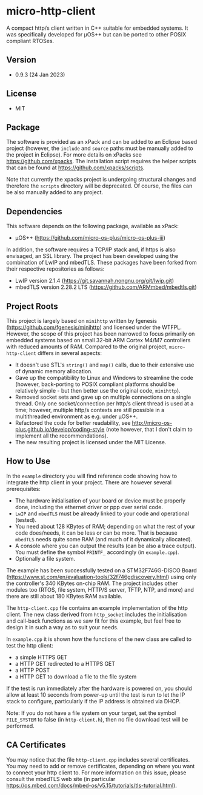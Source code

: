 # micro-http-client
A compact http/s client written in C++ suitable for embedded systems. It was specifically developed for µOS++ but can be ported to other POSIX compliant RTOSes.

## Version
* 0.9.3 (24 Jan 2023)

## License
* MIT

## Package
The software is provided as an xPack and can be added to an Eclipse based project (however, the `include` and `source` paths must be manually added to the project in Eclipse). For more details on xPacks see https://github.com/xpacks. The installation script requires the helper scripts that can be found at https://github.com/xpacks/scripts.

Note that currently the xpacks project is undergoing structural changes and therefore the `scripts` directory will be deprecated. Of course, the files can be also manually added to any project.

## Dependencies
This software depends on the following package, available as xPack:
* µOS++ (https://github.com/micro-os-plus/micro-os-plus-iii)

In addition, the software requires a TCP/IP stack and, if https is also envisaged, an SSL library. The project has been developed using the combination of LwIP and mbedTLS. These packages have been forked from their respective repositories as follows:

* LwIP version 2.1.4 (https://git.savannah.nongnu.org/git/lwip.git)
* mbedTLS version 2.28.2 LTS (https://github.com/ARMmbed/mbedtls.git)

## Project Roots
This project is largely based on `minihttp` written by fgenesis (https://github.com/fgenesis/minihttp) and licensed under the WTFPL. However, the scope of this project has been narrowed to focus primarily on embedded systems based on small 32-bit ARM Cortex M4/M7 controllers with reduced amounts of RAM. Compared to the original project, `micro-http-client` differs in several aspects:
* It doesn't use STL's `string()` and `map()` calls, due to their extensive use of dynamic memory allocation.
* Gave up the compatibility to Linux and Windows to streamline the code (however, back-porting to POSIX compliant platforms should be relatively simple - but then better use the original code, `minihttp`).
* Removed socket sets and gave up on multiple connections on a single thread. Only one socket/connection per http/s client thread is used at a time; however, multiple http/s contexts are still possible in a multithreaded environment as e.g. under µOS++.
* Refactored the code for better readability, see http://micro-os-plus.github.io/develop/coding-style (note however, that I don't claim to implement all the recommendations).
* The new resulting project is licensed under the MIT License.

## How to Use
In the `example` directory you will find reference code showing how to integrate the http client in your project. There are however several prerequisites:
* The hardware initialisation of your board or device must be properly done, including the ethernet driver or ppp over serial code.
* `LwIP` and `mbedTLS` must be already linked to your code and operational (tested).
* You need about 128 KBytes of RAM; depending on what the rest of your code does/needs, it can be less or can be more. That is because `mbedTLS` needs quite some RAM (and much of it dynamically allocated).
* A console where you can output the results (can be also a trace output). You must define the symbol `PRINTF_` accordingly (in `example.cpp`).
* Optionally a file system.

The example has been successfully tested on a STM32F746G-DISCO Board (https://www.st.com/en/evaluation-tools/32f746gdiscovery.html) using only the controller's 340 KBytes on-chip RAM. The project includes other modules too (RTOS, file system, HTTP/S server, TFTP, NTP, and more) and there are still about 180 KBytes RAM available.

The `http-client.cpp` file contains an example implementation of the http client. The new class derived from `http_socket` includes the initialisation and call-back functions as we saw fit for this example, but feel free to design it in such a way as to suit your needs.

In `example.cpp` it is shown how the functions of the new class are called to test the http client:
* a simple HTTPS GET
* a HTTP GET redirected to a HTTPS GET
* a HTTP POST
* a HTTP GET to download a file to the file system

If the test is run immediately after the hardware is powered on, you should allow at least 10 seconds from power-up until the test is run to let the IP stack to configure, particularly if the IP address is obtained via DHCP.

Note: If you do not have a file system on your target, set the symbol `FILE_SYSTEM` to false (in `http-client.h`), then no file download test will be performed.

## CA Certificates
You may notice that the file `http-client.cpp` includes several certificates. You may need to add or remove certificates, depending on where you want to connect your http client to. For more information on this issue, please consult the mbedTLS web site (in particular https://os.mbed.com/docs/mbed-os/v5.15/tutorials/tls-tutorial.html).
